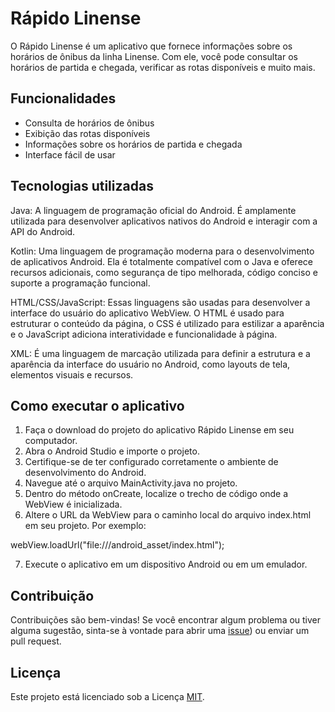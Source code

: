 # Rápido Linense

O Rápido Linense é um aplicativo que fornece informações sobre os horários de ônibus da linha Linense. Com ele, você pode consultar os horários de partida e chegada, verificar as rotas disponíveis e muito mais.

## Funcionalidades

- Consulta de horários de ônibus
- Exibição das rotas disponíveis
- Informações sobre os horários de partida e chegada
- Interface fácil de usar

## Tecnologias utilizadas

Java: A linguagem de programação oficial do Android. É amplamente utilizada para desenvolver aplicativos nativos do Android e interagir com a API do Android.

Kotlin: Uma linguagem de programação moderna para o desenvolvimento de aplicativos Android. Ela é totalmente compatível com o Java e oferece recursos adicionais, como segurança de tipo melhorada, código conciso e suporte a programação funcional.

HTML/CSS/JavaScript: Essas linguagens são usadas para desenvolver a interface do usuário do aplicativo WebView. O HTML é usado para estruturar o conteúdo da página, o CSS é utilizado para estilizar a aparência e o JavaScript adiciona interatividade e funcionalidade à página.

XML: É uma linguagem de marcação utilizada para definir a estrutura e a aparência da interface do usuário no Android, como layouts de tela, elementos visuais e recursos.                                                                                                                                                          

## Como executar o aplicativo

1. Faça o download do projeto do aplicativo Rápido Linense em seu computador.
2. Abra o Android Studio e importe o projeto.
3. Certifique-se de ter configurado corretamente o ambiente de desenvolvimento do Android.
4. Navegue até o arquivo MainActivity.java no projeto.
5. Dentro do método onCreate, localize o trecho de código onde a WebView é inicializada.
6. Altere o URL da WebView para o caminho local do arquivo index.html em seu projeto. Por exemplo:

webView.loadUrl("file:///android_asset/index.html");

7. Execute o aplicativo em um dispositivo Android ou em um emulador.
## Contribuição

Contribuições são bem-vindas! Se você encontrar algum problema ou tiver alguma sugestão, sinta-se à vontade para abrir uma [issue](https://github.com/Jacker-s/Rapido-Linense)) ou enviar um pull request.

## Licença

Este projeto está licenciado sob a Licença [MIT](https://raw.githubusercontent.com/Jacker-s/Rapido-Linense/main/LICENSE).
